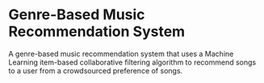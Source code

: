 # Genre-Based Music Recommendation System
 A genre-based music recommendation system that uses a Machine Learning item-based collaborative filtering algorithm to recommend songs to a user from a crowdsourced preference of songs.
